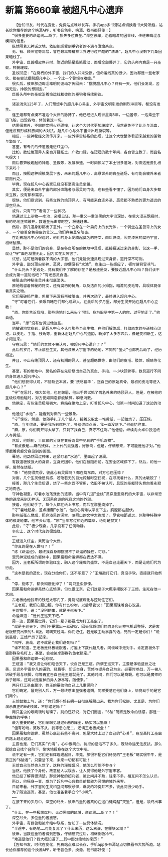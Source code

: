 # 新篇 第660章 被超凡中心遗弃
        【告知书友，时代在变化，免费站点难以长存，手机app多书源站点切换看书大势所趋，站长给你推荐的这个换源APP，听书音色多、换源、找书都好使！】
       “很多重要的命运线……断了，损失多位真圣。”深空彼岸，沿着暗澹的因果线，传递来晦涩与模湖的信息。
       纵然隔着无神话之地，依旧能感受到垂钓者的不满与澹澹杀意。
       无、有、顾三铭等高层，曾在最高等精神世界进行过严酷的“清洗”，超凡中心没剩下几条因果暗线了。
       外宇宙，巨兽眼皮睁开时，附近的陨星簌簌震动，而后全部爆碎了，它的头颅内竟是一只圣蚁，神翼璀璨。
       圣蚁回应：“在腐朽的外宇宙，我们的人并未受损，但命运线真的很少，因为都是一些老家伙，都在尝试摆脱超凡中心，一个比一个警惕与难缠。”
       很久后，彼岸那边晦涩难明的波动才传回来：“摆脱超凡中心？终有一天，他们会发现，苦海无边，挣脱的想回去。”
       巨兽头颅中的圣蚁沿着命运线和彼岸的垂钓者持续密议。
       ……
       诸圣消失125年了，人们预想中的超凡中心易主、外宇宙文明引发的剧烈冲突等，都没有发生。
       连王煊都有点摸不准这个大世的脉搏了，他已经进入现世星海5年，一边苦修，一边乘坐宇宙飞船，出没各地，体验着这一切。
       结果很意外，不同的文明火花碰撞，让这个大时代更加璀璨了，虽然避免不了比斗与流血，但是没有形成种族间的大对抗，超凡中心与外宇宙未出现撕裂等。
       相反，一些神秘经文流传开来，一些外宇宙秘笈的出现，让这个大世整体看起来越发的蓬勃与繁盛了。
       甚至，有专门的传道者走进红尘中。
       比如，数位绝顶异人亲自开疆拓土，广收门徒，在短短的数十年间，各自皆立教了，而且名气很大！
       雨后春笋般崛起的神庙、圣殿等，发展神速，一时间惊呆了本土很多道场，对面这是要扎根下来吗？
       而且，按照这种规模发展下去，未来的超凡中心，高悬世外的真圣道场，有可能会被外来者取而代之。
       毕竟，现在超凡中心各家已经没有至高生灵坐镇。
       其实，便是来自外宇宙的部分改路者与恶灵的门徒，也有些看不懂了，因为他们自身大多都未立教，没有那种需求。
       很快，他们意识到，有些立教的绝顶异人，有可能来自连外圣、恶灵都不熟悉的更为遥远的深空尽头。
       或许，只有“守”看清了一些状况。
       他通过无上圣物——水池，亲眼见证，那一重又一重漆黑的大宇宙深处，在萤火漫天飘摇时，有的绝地正式破开，数道圣光击穿时空，极速赶来。
       然后，那几道身影都出了意外，一个立身在一叶扁舟上的发光体，一个骑坐在圣兽背上的女子，一个披着金色兽皮的壮汉……他们竟被莫名阻击。
       在距离超凡中心很远时，他们的身上便腾起莫名的符文，而后燃烧，照亮漆黑的腐朽宇宙，相继破碎。
       显然，那不是他们的真身，是在各自所在的绝地中具现，直接投送过来的身影，仅这一手，就让“守”面色凝重无比，因为实在太厉害了。
       试想，这可是隔着数不清的大宇宙，他们竟能快速具现过来身影，道行深不可测。
       外宇宙，部分顶尖邪神、恶灵，即便没有“水池”，也生出一些感应了，顿时嵴背冒凉气。
       “什么兆头？更远处，竟有我们不了解的存在？是敌还是友，要接近超凡中心吗？我们该不会成为第一道防线吧？”有老恶灵自语。
       被阻击的神秘生灵并未彻底消失。
       原地残留着神秘的符文，还有腐朽的犄角，以及洁白的小拇指，暗澹的皮毛等，具现体竟伴着真实之物。
       它们虽破损严重，但接下来没有再被阻击，并再次动了，最终进入超凡中心。
       “守”盯着它们，亲眼目睹它们都化成异人，在此后的岁月里，部分生灵开始在超凡中心立教！
       “原，你能告诉我吗，那些绝地什么来头？可惜，身为旧圣中第一人的你，过早地走了。”他自语。
       当年，“原”没有告诉过他这些。
       他敏锐地觉察到，是超凡中心不认可那些至高生物，在他们解体后，打散原本的圣道核心印记，以皮毛、手指、残角等，重新沐浴超凡中心的道韵，斩掉了太多东西后，像是变相新生，这才闯进来。
       守在沉思：“他们的本体不被认可，被超凡中心遗弃了？”
       此后的岁月，不止那些生灵，其他漆黑大宇宙中的绝地，不同的“萤火”也都先后动了，经历相近。
       并且，不止有绝顶异人，还有初期的异人，甚至超绝世等，由他们的皮毛、肢体、眼睛等化生。
       甚至，有的绝地中，莫名的存在先后祭出自己的真血、手指、一小块顶骨等，数具道行不同的身体进入超凡中心。
       “他们想获得认可，不惜斩去本源，要‘洗尽铅华’，送自己的原始真骨、最初的皮毛等进入超凡中心？”
       “守”在思忖，强大如他，也在皱眉，他出手尝试抓了两名外来的绝顶异人，但是，在被他的圣级纹络触碰时，对方便如同泡影般破碎，瞬息消散。
       他确定，有些生灵极端强大，竟站在绝地上空，盯着超凡中心，似第一时间知道了这边的动静。
       他通过“水池”，能看到对面的一些景象。
       “守”惊叹，然后，他随手扎了几个纸人，接着又取出一堆黄纸，一起给烧了，压压惊。
       “原，当年你说，要是我听到你死了，多给你烧点纸，我一直没落下。”他追忆往事。
       “麻，原，你们离开得太早了，只剩下我自己，真守不住啊。”他低语，继续向火堆中投送纸人与黄纸。
       然后，他想到，半疯癫的分身在黄昏奇景中见到的“手机奇物”。
       “有点像是……麻的残体，上上代的最强者，好惨啊，但是，仔细想来，不可能是他才对。”他琢磨着疯癫分身见到的画面。
       蓦地，他勐然回过神来，赶紧盯着“水池”，里面起了波澜。
       有数道极致强大的身影，立身光团中，他们在被阻击前，在安全区域停下了，然后，和他一样，居然在烧纸。
       “嘶！”他觉得荒谬，彼此心有灵犀吗？都在烧东西，对方也在压惊？
       对面，几个生灵像是有感，若隐若无的目光跨越时空扫视，在寻找着什么，真的太敏锐了！
       接着，那几个生灵后退，烧了一些东西不管用，依旧不被认可，具现的圣躯转头竟向着永寂之地而去。
       守神色凝重，盯着水池荡漾出的涟漪，当中有几道“金线”贯穿重重腐朽的大宇宙，以非常恐怖的速度来到无神话、无因果命运的死寂之地的外部。
       接着，他们动手了，每个人都在纸上书写，而后在那里烧掉了。
       “守”霍地起身，差点撞翻“水池”，他的心情难以平复下去，胸膛都在起伏。
       那些纸张点燃后，照亮漆黑的深空，映照出的文字太绚烂了。尽管相距遥远，但那种特殊字体的模湖轮廓，他不会认错，“原”当年写过相近的篇章，绝对是祭文！
       此后，“守”极少现身，几乎没有了任何动静。
       事实上，这个时代真的很灿烂。
       ……
       王煊进入红尘，亲历这个大世。
       “你真的是在入世吗？！”
       “练《命运经》，最终我自身却摆脱不了命运的操控，可悲。”
       混元神泥组成的躯体中，因果蚕和命运蝉都在表达不满。
       因为，王老板所谓的体验红尘，融入这个璀璨的盛世，不是自己走遍天下，而是让他们代为行走。
       “这本是我的造化，现在分给你们，还不乐意了？”王煊敲打它们，真没手软，直接就开始祭炼。
       “停，别炼了，都快彻底化掉了！”两只圣虫惊悚。
       因果蚕和命运蝉虽然心底愤满，但也很无奈，它们这辈子大概率摆脱不了王煊，生死在他一念间。
       古老板给他找来的残经太邪门了，竟能彻底炼化与控制住它们。
       “王老板，我们心服口服，你有什么吩咐，以后尽管说！”因果蚕昧着良心说道。
       王煊摆手，道：“没别的事，就是王巡天下。”
       命运蝉道：“是代王巡天下吧。”
       另一边，因果蚕觉得，它们一辈子都要成为打工圣虫了。
       “就是王巡天下，你们不要露出一丝破绽，回头我将你们的肉身和元神气机调整好，这是古老板研究出来的5.0版，可瞒天过海。你们记住，若是敢主动暴露的话，死的一定是你们！”说到最后，王煊严厉了起来。
       “呜呼，哀哉，这不就是让我们送死吗？”
       “谁不知道，王老板是终极破限者，打遍上下数代超凡者，同领域中无对手。肯定要被外宇宙那群杂毛盯上，甚至，会被彼岸那群钓鱼老锁定。”
       因果蚕和命运蝉一起悲叹。
       王煊道：“我又没让你们昭告天下，说自己是王煊。所谓王巡天下，主要是体验盛世之壮美，见识外宇宙非凡的道韵、经篇等，印证自身，苦修与提升自己为主。必要时参战，万一被人识破手段与根脚，你等再宣告自己是王煊就是了。其他时间，你们可以是商毅，也可以是魔师的弟子朝晖，还可以是废掉的异人源林等，随便来。”
       两只打工圣虫腹诽，姓王的要给他自己上几重保险？
       它们确定，冒充别人后，万一最终惹出至强者追朔，同样要落在他们身上，毕竟动手的是它们两个。
       王煊鼓舞士气，道：“你们想不想有朝一日彻底解脱出来，我为你们松绑，尤其是，为你们演示真正的6破领域，不想踏足吗？”
       两只圣虫的眼睛顿时璀璨了，别的还好说，对它们而言，“6破”简直是致命的诱惑，那是一种魔性的呼唤！
       最为重要的是，它们亲眼见证过6破的阵图，确实可以抵临！
       “但有吩咐，莫敢不从，我等忠心无二，还请王老板成全！”
       因果蚕和命运蝉，虽然心底还有些不高兴，但是大体上过了自己的“心关”，在至高打工圣虫的路上越走越远。
       主要也是，它们其实“门清”，心中很明白，抗拒的话活不了多久，既然命运无法反抗，那么就给自己找个台阶下，愉快地投身在这个大世中吧。
       说不定有一天，它们还有辉煌崛起日，毕竟，那很不招它们待见的“王老板”确实很牛牛，是真正的“6破者”，只要活下来，未来一切都有可能！
       王煊自己当然也入世了，这样的璀璨盛况，他怎么可能不参与？
       当然，他换了个身份，故意给人以误会，让人觉得他是外宇宙来客。
       他已经了解得很清楚，那些神秘的超凡者，彼此间并不熟，往来不多，相互间不怎么认识。
       所以，他摇身一变，成为了超凡中心各教目前都较为忌惮的域外来客。
       目前来看，外宇宙的生灵相互间都很忌惮，爆发的冲突并不多，彼此间很少动手。
       为了随波逐流，甚至，他也准备着手立个“小教”。
       ……
       在接下来的岁月中，深空的尽头，彼岸的垂钓者真的在送门徒跨越“天堑”，但是，最终出事了。
       “什么，在一些极端腐朽、无边黑暗的区域，命运线……断了？！”
       深空尽头，多位垂钓者震怒。
       外宇宙，有巨兽和彼岸暗中联系，告知了一些具体情况。
       “半途中，有绝地……可能复苏了？什么来历，这么离谱，在哪块区域？”
       彼岸，当数位垂钓者得到密报，仔细研究过后，相继倒吸冷气。
       “难道是他们？我大概知道了……其中部分绝地的来历！”
       【告知书友，时代在变化，免费站点难以长存，手机app多书源站点切换看书大势所趋，站长给你推荐的这个换源APP，听书音色多、换源、找书都好使！】